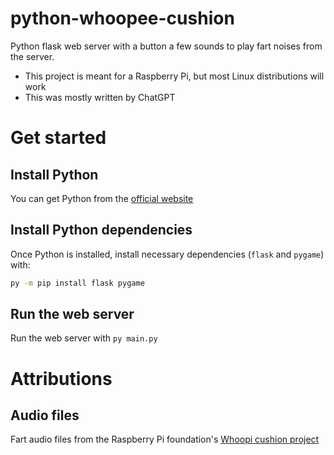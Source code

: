 # python-whoopee-cushion
Python flask web server with a button a few sounds to play fart noises from the server.
 - This project is meant for a Raspberry Pi, but most Linux distributions will work
 - This was mostly written by ChatGPT

# Get started

## Install Python
You can get Python from the [official website](https://www.python.org/downloads/)

## Install Python dependencies
Once Python is installed, install necessary dependencies (`flask` and `pygame`) with:
```bash
py -m pip install flask pygame
```

## Run the web server
Run the web server with `py main.py`


# Attributions

## Audio files
Fart audio files from the Raspberry Pi foundation's [Whoopi cushion project](https://projects.raspberrypi.org/en/projects/whoopi-cushion)